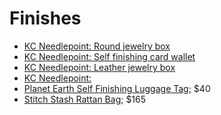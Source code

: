 # Finishes

* [KC Needlepoint: Round jewelry box](https://www.kcneedlepoint.com/products/round-leather-gift-box?utm_source=pinterest&utm_medium=social)
* [KC Needlepoint: Self finishing card wallet](https://www.kcneedlepoint.com/products/self-finishing-card-wallet?utm_source=pinterest&utm_medium=social)
* [KC Needlepoint: Leather jewelry box](https://www.kcneedlepoint.com/collections/leather-goods/products/leather-jewelry-box?utm_source=pinterest&utm_medium=social)
* [KC Needlepoint: ](https://www.kcneedlepoint.com/collections/leather-goods/products/leather-luggage-tag)
* [Planet Earth Self Finishing Luggage Tag](https://www.kcneedlepoint.com/products/self-finishing-luggage-tag); $40
* [Stitch Stash Rattan Bag](https://stitch-stash.com/collections/bags/products/rattan-rectangular-bag-natural); $165
